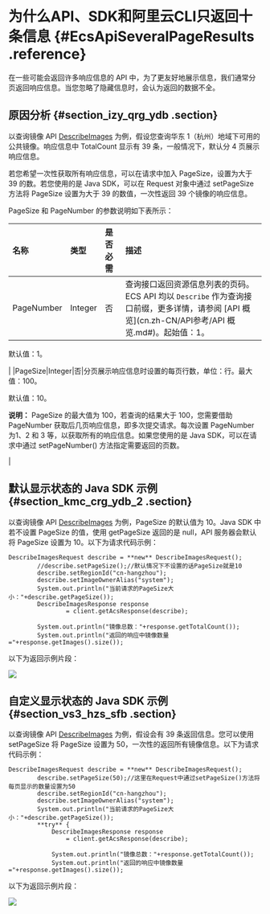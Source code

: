 # 为什么API、SDK和阿里云CLI只返回十条信息 {#EcsApiSeveralPageResults .reference}

在一些可能会返回许多响应信息的 API 中，为了更友好地展示信息，我们通常分页返回响应信息。当您忽略了隐藏信息时，会认为返回的数据不全。

## 原因分析 {#section_izy_qrg_ydb .section}

以查询镜像 API [DescribeImages](cn.zh-CN/API参考/镜像/DescribeImages.md#) 为例，假设您查询华东 1（杭州）地域下可用的公共镜像。响应信息中 TotalCount 显示有 39 条，一般情况下，默认分 4 页展示响应信息。

若您希望一次性获取所有响应信息，可以在请求中加入 PageSize，设置为大于 39 的数。若您使用的是 Java SDK，可以在 Request 对象中通过 setPageSize 方法将 PageSize 设置为大于 39 的数值，一次性返回 39 个镜像的响应信息。

PageSize 和 PageNumber 的参数说明如下表所示：

|名称|类型|是否必需|描述|
|:-|:-|:---|:-|
|PageNumber|Integer|否|查询接口返回资源信息列表的页码。ECS API 均以 `Describe` 作为查询接口前缀，更多详情，请参阅 [API 概览](cn.zh-CN/API参考/API 概览.md#)。起始值：1。

默认值：1。

|
|PageSize|Integer|否|分页展示响应信息时设置的每页行数，单位：行。最大值：100。

默认值：10。

**说明：** PageSize 的最大值为 100，若查询的结果大于 100，您需要借助 PageNumber 获取后几页响应信息，即多次提交请求。每次设置 PageNumber 为1、2 和 3 等，以获取所有的响应信息。如果您使用的是 Java SDK，可以在请求中通过 setPageNumber\(\) 方法指定需要返回的页数。

|

## 默认显示状态的 Java SDK 示例 {#section_kmc_crg_ydb_2 .section}

以查询镜像 API [DescribeImages](cn.zh-CN/API参考/镜像/DescribeImages.md#) 为例，PageSize 的默认值为 10。Java SDK 中若不设置 PageSize 的值，使用 getPageSize 返回的是 null，API 服务器会默认将 PageSize 设置为 10。以下为请求代码示例：

```
DescribeImagesRequest describe = **new** DescribeImagesRequest();
        //describe.setPageSize();//默认情况下不设置的话PageSize就是10
        describe.setRegionId("cn-hangzhou");
        describe.setImageOwnerAlias("system");
        System.out.println("当前请求的PageSize大小："+describe.getPageSize());
        DescribeImagesResponse response
                = client.getAcsResponse(describe);

        System.out.println("镜像总数："+response.getTotalCount());
        System.out.println("返回的响应中镜像数量="+response.getImages().size());

```

以下为返回示例片段：

![](http://static-aliyun-doc.oss-cn-hangzhou.aliyuncs.com/assets/img/10050/15482143974033_zh-CN.jpg)

## 自定义显示状态的 Java SDK 示例 {#section_vs3_hzs_sfb .section}

以查询镜像 API [DescribeImages](cn.zh-CN/API参考/镜像/DescribeImages.md#) 为例，假设会有 39 条返回信息。您可以使用 setPageSize 将 PageSize 设置为 50，一次性的返回所有镜像信息。以下为请求代码示例：

```
DescribeImagesRequest describe = **new** DescribeImagesRequest();
        describe.setPageSize(50);//这里在Request中通过setPageSize()方法将每页显示的数量设置为50
        describe.setRegionId("cn-hangzhou");
        describe.setImageOwnerAlias("system");
        System.out.println("当前请求的PageSize大小："+describe.getPageSize());
        **try** {
            DescribeImagesResponse response
                = client.getAcsResponse(describe);

            System.out.println("镜像总数："+response.getTotalCount());
            System.out.println("返回的响应中镜像数量="+response.getImages().size());

```

以下为返回示例片段：

![](http://static-aliyun-doc.oss-cn-hangzhou.aliyuncs.com/assets/img/10050/15482143974032_zh-CN.jpg)

